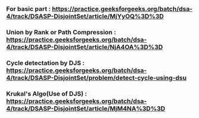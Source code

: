 ### For basic part : https://practice.geeksforgeeks.org/batch/dsa-4/track/DSASP-DisjointSet/article/MjYyOQ%3D%3D
### Union by Rank or Path Compression  : https://practice.geeksforgeeks.org/batch/dsa-4/track/DSASP-DisjointSet/article/NjA4OA%3D%3D
### Cycle detectation by DJS : https://practice.geeksforgeeks.org/batch/dsa-4/track/DSASP-DisjointSet/problem/detect-cycle-using-dsu
### Krukal's Algo(Use of DJS) : https://practice.geeksforgeeks.org/batch/dsa-4/track/DSASP-DisjointSet/article/MjM4NA%3D%3D
